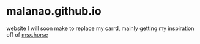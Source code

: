 # malanao.github.io
website I will soon make to replace my carrd, mainly getting my inspiration off of [msx.horse](https://msx.horse/landing.php)
